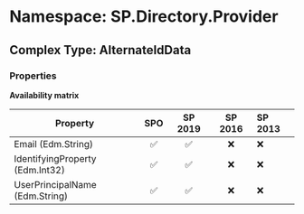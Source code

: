 # Namespace: SP.Directory.Provider

## Complex Type: AlternateIdData

### Properties

**Availability matrix**

Property | SPO | SP 2019 | SP 2016 | SP 2013
----------|:---:|:-------:|:-------:|:-------
Email (Edm.String) | ✅ | ✅ | ❌ | ❌
IdentifyingProperty (Edm.Int32) | ✅ | ✅ | ❌ | ❌
UserPrincipalName (Edm.String) | ✅ | ✅ | ❌ | ❌